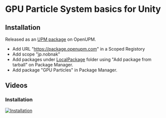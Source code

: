 # GPU Particle System basics for Unity

## Installation
Released as an [UPM package](https://openupm.com/packages/jp.nobnak.gpu_particles/) on OpenUPM. 
- Add URL "https://package.openupm.com" in a Scoped Registory
- Add scope "jp.nobnak"
- Add packages under [LocalPackage](LocalPackages~) folder using "Add package from tarball" on Package Manager.
- Add package "GPU Particles" in Package Manager.

## Videos
### Installation 
[![Installation](http://img.youtube.com/vi/6Kn06Awqx1U/mqdefault.jpg)](https://youtu.be/6Kn06Awqx1U)
